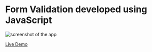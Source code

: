 # Form Validation developed using JavaScript
 
![screenshot of the app](https://raw.githubusercontent.com/praveenorugantitech/praveenorugantitech-javascript/master/0_Projects/praveenorugantitech-form-validation/screenshot.PNG "Form Validation")


[Live Demo](https://praveenorugantitech.github.io/praveenorugantitech-javascript/0_Projects/praveenorugantitech-form-validation/Demo)


